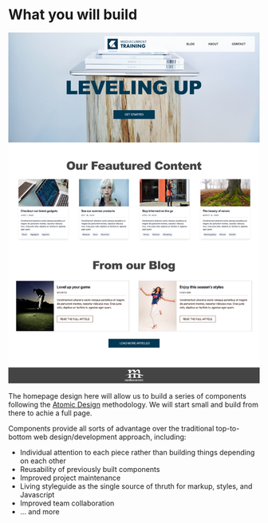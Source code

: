 # What you will build

![Homepage Design](.gitbook/assets/components-for-beginners.png)

The homepage design here will allow us to build a series of components following the [Atomic Design](https://atomicdesign.bradfrost.com/table-of-contents/) methodology.  We will start small and build from there to achie a full page.

Components provide all sorts of advantage over the traditional top-to-bottom web design/development approach, including:

* Individual attention to each piece rather than building things depending on each other
* Reusability of previously built components
* Improved project maintenance
* Living styleguide as the single source of thruth for markup, styles, and Javascript
* Improved team collaboration
* ... and more

